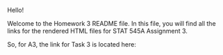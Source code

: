 Hello!

Welcome to the Homework 3 README file. In this file, you will find all the links for the rendered HTML files for STAT 545A Assignment 3.

So, for A3, the link for Task 3 is located here:

